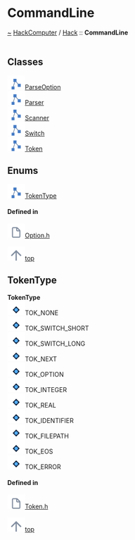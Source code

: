 <a id="commandline"></a>
<h1>CommandLine</h1>
<a id="a00919"></a>
<a href="https://github.com/CharlesCarley/HackComputer#~">~</a>
<a href="index.md#index">HackComputer</a>
<span class="inline-text">/</span>
<a href="a00906.md#hack">Hack</a>
<span class="inline-text">::</span>
<span class="bold-text"><b>CommandLine</b></span>
<br/>
<br/>
<a id="classes"></a>
<h2>Classes</h2>
<div class="icon-link">
<img src="../images/class.svg"/><a href="a01246.md#parseoption">ParseOption</a>
</div>
<div class="icon-link">
<img src="../images/class.svg"/><a href="a01250.md#parser">Parser</a>
</div>
<div class="icon-link">
<img src="../images/class.svg"/><a href="a01254.md#scanner">Scanner</a>
</div>
<div class="icon-link">
<img src="../images/class.svg"/><a href="a01242.md#switch">Switch</a>
</div>
<div class="icon-link">
<img src="../images/class.svg"/><a href="a01258.md#token">Token</a>
</div>
<a id="enums"></a>
<h2>Enums</h2>
<span class="icon-list-item"><a href="#tokentype" class="icon-list-item"><img src="../images/class.svg" class="icon-list-item"/><span class="icon-list-item">TokenType</span>
</a>
</span>
<br/>
<a id="defined-in"></a>
<h4>Defined in</h4>
<span class="icon-list-item"><a href="https://github.com/CharlesCarley/HackComputer/blob/master/Source/Utils/CommandLine/Option.h#L29" class="icon-list-item"><img src="../images/file.svg" class="icon-list-item"/><span class="icon-list-item">Option.h</span>
</a>
</span>
<br/>
<br/>
<span class="icon-list-item"><a href="#commandline" class="icon-list-item"><img src="../images/jumpToTop.svg" class="icon-list-item"/><span class="icon-list-item">top</span>
</a>
</span>
<a id="tokentype"></a>
<h2>TokenType</h2>
<span class="bold-text"><b>TokenType</b></span>
<br/>
<a id="tok_none"></a>
<div class="paragraph">
<span class="paragraph"><img src="../images/enum.svg"/><span class="inline-text">TOK_NONE</span>
</span>
</div>
<a id="tok_switch_short"></a>
<div class="paragraph">
<span class="paragraph"><img src="../images/enum.svg"/><span class="inline-text">TOK_SWITCH_SHORT</span>
</span>
</div>
<a id="tok_switch_long"></a>
<div class="paragraph">
<span class="paragraph"><img src="../images/enum.svg"/><span class="inline-text">TOK_SWITCH_LONG</span>
</span>
</div>
<a id="tok_next"></a>
<div class="paragraph">
<span class="paragraph"><img src="../images/enum.svg"/><span class="inline-text">TOK_NEXT</span>
</span>
</div>
<a id="tok_option"></a>
<div class="paragraph">
<span class="paragraph"><img src="../images/enum.svg"/><span class="inline-text">TOK_OPTION</span>
</span>
</div>
<a id="tok_integer"></a>
<div class="paragraph">
<span class="paragraph"><img src="../images/enum.svg"/><span class="inline-text">TOK_INTEGER</span>
</span>
</div>
<a id="tok_real"></a>
<div class="paragraph">
<span class="paragraph"><img src="../images/enum.svg"/><span class="inline-text">TOK_REAL</span>
</span>
</div>
<a id="tok_identifier"></a>
<div class="paragraph">
<span class="paragraph"><img src="../images/enum.svg"/><span class="inline-text">TOK_IDENTIFIER</span>
</span>
</div>
<a id="tok_filepath"></a>
<div class="paragraph">
<span class="paragraph"><img src="../images/enum.svg"/><span class="inline-text">TOK_FILEPATH</span>
</span>
</div>
<a id="tok_eos"></a>
<div class="paragraph">
<span class="paragraph"><img src="../images/enum.svg"/><span class="inline-text">TOK_EOS</span>
</span>
</div>
<a id="tok_error"></a>
<div class="paragraph">
<span class="paragraph"><img src="../images/enum.svg"/><span class="inline-text">TOK_ERROR</span>
</span>
</div>
<a id="tok_none"></a>
<a id="tok_switch_short"></a>
<a id="tok_switch_long"></a>
<a id="tok_next"></a>
<a id="tok_option"></a>
<a id="tok_integer"></a>
<a id="tok_real"></a>
<a id="tok_identifier"></a>
<a id="tok_filepath"></a>
<a id="tok_eos"></a>
<a id="tok_error"></a>
<a id="defined-in"></a>
<h4>Defined in</h4>
<span class="icon-list-item"><a href="https://github.com/CharlesCarley/HackComputer/blob/master/Source/Utils/CommandLine/Token.h#L29" class="icon-list-item"><img src="../images/file.svg" class="icon-list-item"/><span class="icon-list-item">Token.h</span>
</a>
</span>
<br/>
<br/>
<span class="icon-list-item"><a href="#commandline" class="icon-list-item"><img src="../images/jumpToTop.svg" class="icon-list-item"/><span class="icon-list-item">top</span>
</a>
</span>
<br/>
</div>
</div>
</body>
</html>
